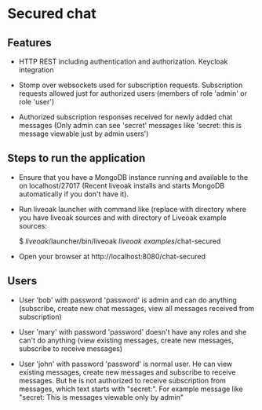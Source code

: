 Secured chat
============
Features
--------
* HTTP REST including authentication and authorization. Keycloak integration

* Stomp over websockets used for subscription requests. Subscription requests allowed just for authorized users (members of role 'admin' or role 'user')

* Authorized subscription responses received for newly added chat messages (Only admin can see 'secret' messages like 'secret: this is message viewable just by admin users')

Steps to run the application
----------------------------
* Ensure that you have a MongoDB instance running and available to the on localhost/27017 (Recent liveoak installs and starts MongoDB automatically if you don't have it).

* Run liveoak launcher with command like (replace <liveoak> with directory where you have liveoak sources and <liveoak examples> with directory of Liveoak example sources:

	$ _liveoak_/launcher/bin/liveoak _liveoak examples_/chat-secured

* Open your browser at http://localhost:8080/chat-secured

Users
-----
- User 'bob' with password 'password' is admin and can do anything (subscribe, create new chat messages, view all messages received from subscription)

- User 'mary' with password 'password' doesn't have any roles and she can't do anything (view existing messages, create new messages, subscribe to receive messages)

- User 'john' with password 'password' is normal user. He can view existing messages, create new messages and subscribe to receive messages. But he is not authorized
to receive subscription from messages, which text starts with "secret:". For example message like "secret: This is messages viewable only by admin"


